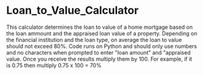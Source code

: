 # Loan_to_Value_Calculator
This calculator determines the loan to value of a home mortgage based on the loan ammount and the appraised loan value of a property. Depending on the financial institution and the loan type,
on average the loan to value should not exceed 80%. Code runs on Python and should only use numbers and no characters when prompted to enter "loan amount" and "appraised value.
Once you receive the results multiply them by 100. For example, if it is 0.75 then multiply 0.75 x 100 = 70%
